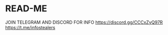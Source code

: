# READ-ME
JOIN TELEGRAM AND DISCORD FOR INFO
https://discord.gg/CCCxZyQ97R
https://t.me/infostealers
